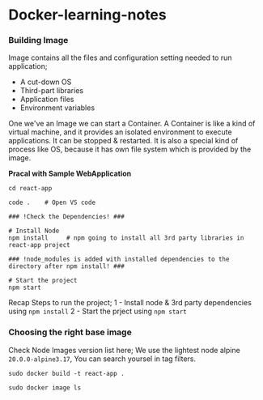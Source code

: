 # Docker-learning-notes

### Building Image
Image contains all the files and configuration setting needed to run application;
* A cut-down OS
* Third-part libraries
* Application files
* Environment variables

One we've an Image we can start a Container. A Container is like a kind of virtual machine, and it provides an isolated environment to execute applications. It can be stopped & restarted. It is also a special kind of process like OS, because it has own file system which is provided by the image.

**Pracal with Sample WebApplication**
```
cd react-app

code .    # Open VS code

### !Check the Dependencies! ###

# Install Node
npm install     # npm going to install all 3rd party libraries in react-app project

### !node_modules is added with installed dependencies to the directory after npm install! ###

# Start the project 
npm start
```

Recap Steps to run the project;
1 - Install node & 3rd party dependencies using `npm install`
2 - Start the prject using `npm start`

### Choosing the right base image

Check Node Images version list here; 
We use the lightest node alpine `20.0.0-alpine3.17`, You can search yoursel in tag filters.
```
sudo docker build -t react-app .

sudo docker image ls
```
